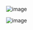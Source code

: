 ![image](https://user-images.githubusercontent.com/5567035/120737086-8cc1f680-c541-11eb-85b0-b2cbb6fea0fb.png)

![image](https://user-images.githubusercontent.com/5567035/120737302-f3dfab00-c541-11eb-99f6-f3b8b8f102d3.png)

